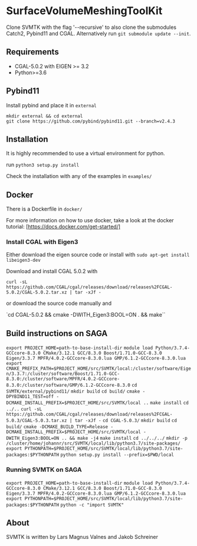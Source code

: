 # SurfaceVolumeMeshingToolKit

Clone SVMTK with the flag '--recursive' to also clone the submodules Catch2, Pybind11 and CGAL.
Alternatively run `git submodule update --init`.

## Requirements

 - CGAL-5.0.2 with EIGEN >= 3.2
 - Python>=3.6

## Pybind11

Install pybind and place it in `external`

```
mkdir external && cd external
git clone https://github.com/pybind/pybind11.git --branch=v2.4.3
```

## Installation

It is highly recommended to use a virtual environment for python.

run `python3 setup.py install`

Check the installation with any of the examples in `examples/`

## Docker

There is a Dockerfile in `docker/`

For more information on how to use docker, take a look at the docker tutorial:
[https://docs.docker.com/get-started/]

### Install CGAL with Eigen3

Either download the eigen source code or install with `sudo apt-get install libeigen3-dev`

Download and install CGAL 5.0.2 with

`curl -sL https://github.com/CGAL/cgal/releases/download/releases%2FCGAL-5.0.2/CGAL-5.0.2.tar.xz | tar -xJf -`

or download the source code manually and

`cd CGAL-5.0.2 && cmake -DWITH_Eigen3:BOOL=ON . && make``

## Build instructions on SAGA

`export PROJECT_HOME=path-to-base-install-dir`
`module load Python/3.7.4-GCCcore-8.3.0 CMake/3.12.1 GCC/8.3.0 Boost/1.71.0-GCC-8.3.0 Eigen/3.3.7 MPFR/4.0.2-GCCcore-8.3.0.lua GMP/6.1.2-GCCcore-8.3.0.lua`
`export CMAKE_PREFIX_PATH=$PROJECT_HOME/src/SVMTK/local:/cluster/software/Eigen/3.3.7:/cluster/software/Boost/1.71.0-GCC-8.3.0:/cluster/software/MPFR/4.0.2-GCCcore-8.3.0:/cluster/software/GMP/6.1.2-GCCcore-8.3.0`
`cd SVMTK/external/pybind11/`
`mkdir build`
`cd build/`
`cmake -DPYBIND11_TEST=off -DCMAKE_INSTALL_PREFIX=$PROJECT_HOME/src/SVMTK/local ..`
`make install`
`cd ../..`
`curl -sL https://github.com/CGAL/cgal/releases/download/releases%2FCGAL-5.0.3/CGAL-5.0.3.tar.xz | tar -xJf -`
`cd CGAL-5.0.3/`
`mkdir build`
`cd build/`
`cmake -DCMAKE_BUILD_TYPE=Release -DCMAKE_INSTALL_PREFIX=$PROJECT_HOME/src/SVMTK/local -DWITH_Eigen3:BOOL=ON .. && make -j4`
`make install`
`cd ../../../`
`mkdir -p /cluster/home/johannr/src/SVMTK/local/lib/python3.7/site-packages/`
`export PYTHONPATH=$PROJECT_HOME/src/SVMTK/local/lib/python3.7/site-packages:$PYTHONPATH`
`python setup.py install --prefix=$PWD/local`

### Running SVMTK on SAGA

`export PROJECT_HOME=path-to-base-install-dir`
`module load Python/3.7.4-GCCcore-8.3.0 CMake/3.12.1 GCC/8.3.0 Boost/1.71.0-GCC-8.3.0 Eigen/3.3.7 MPFR/4.0.2-GCCcore-8.3.0.lua GMP/6.1.2-GCCcore-8.3.0.lua`
`export PYTHONPATH=$PROJECT_HOME/src/SVMTK/local/lib/python3.7/site-packages:$PYTHONPATH`
`python -c "import SVMTK"`

## About

SVMTK is written by Lars Magnus Valnes and Jakob Schreiner
